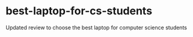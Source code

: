 # best-laptop-for-cs-students
Updated review to choose the best laptop for computer science students
